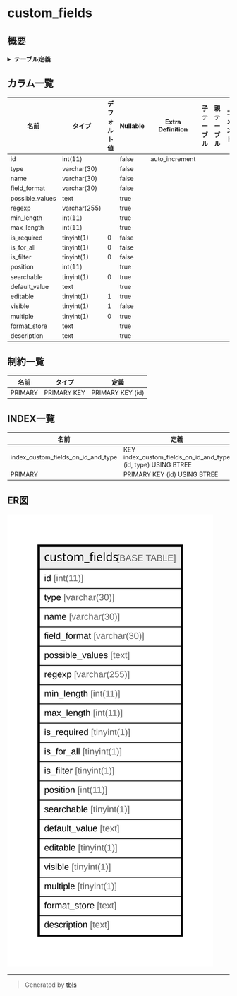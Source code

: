 # custom_fields

## 概要

<details>
<summary><strong>テーブル定義</strong></summary>

```sql
CREATE TABLE `custom_fields` (
  `id` int(11) NOT NULL AUTO_INCREMENT,
  `type` varchar(30) NOT NULL DEFAULT '',
  `name` varchar(30) NOT NULL DEFAULT '',
  `field_format` varchar(30) NOT NULL DEFAULT '',
  `possible_values` text,
  `regexp` varchar(255) DEFAULT '',
  `min_length` int(11) DEFAULT NULL,
  `max_length` int(11) DEFAULT NULL,
  `is_required` tinyint(1) NOT NULL DEFAULT '0',
  `is_for_all` tinyint(1) NOT NULL DEFAULT '0',
  `is_filter` tinyint(1) NOT NULL DEFAULT '0',
  `position` int(11) DEFAULT NULL,
  `searchable` tinyint(1) DEFAULT '0',
  `default_value` text,
  `editable` tinyint(1) DEFAULT '1',
  `visible` tinyint(1) NOT NULL DEFAULT '1',
  `multiple` tinyint(1) DEFAULT '0',
  `format_store` text,
  `description` text,
  PRIMARY KEY (`id`),
  KEY `index_custom_fields_on_id_and_type` (`id`,`type`)
) ENGINE=InnoDB DEFAULT CHARSET=utf8
```

</details>

## カラム一覧

| 名前              | タイプ          | デフォルト値       | Nullable | Extra Definition | 子テーブル      | 親テーブル      | コメント     |
| --------------- | ------------ | ------------ | -------- | ---------------- | ---------- | ---------- | -------- |
| id              | int(11)      |              | false    | auto_increment   |            |            |          |
| type            | varchar(30)  |              | false    |                  |            |            |          |
| name            | varchar(30)  |              | false    |                  |            |            |          |
| field_format    | varchar(30)  |              | false    |                  |            |            |          |
| possible_values | text         |              | true     |                  |            |            |          |
| regexp          | varchar(255) |              | true     |                  |            |            |          |
| min_length      | int(11)      |              | true     |                  |            |            |          |
| max_length      | int(11)      |              | true     |                  |            |            |          |
| is_required     | tinyint(1)   | 0            | false    |                  |            |            |          |
| is_for_all      | tinyint(1)   | 0            | false    |                  |            |            |          |
| is_filter       | tinyint(1)   | 0            | false    |                  |            |            |          |
| position        | int(11)      |              | true     |                  |            |            |          |
| searchable      | tinyint(1)   | 0            | true     |                  |            |            |          |
| default_value   | text         |              | true     |                  |            |            |          |
| editable        | tinyint(1)   | 1            | true     |                  |            |            |          |
| visible         | tinyint(1)   | 1            | false    |                  |            |            |          |
| multiple        | tinyint(1)   | 0            | true     |                  |            |            |          |
| format_store    | text         |              | true     |                  |            |            |          |
| description     | text         |              | true     |                  |            |            |          |

## 制約一覧

| 名前      | タイプ         | 定義               |
| ------- | ----------- | ---------------- |
| PRIMARY | PRIMARY KEY | PRIMARY KEY (id) |

## INDEX一覧

| 名前                                 | 定義                                                            |
| ---------------------------------- | ------------------------------------------------------------- |
| index_custom_fields_on_id_and_type | KEY index_custom_fields_on_id_and_type (id, type) USING BTREE |
| PRIMARY                            | PRIMARY KEY (id) USING BTREE                                  |

## ER図

![er](custom_fields.svg)

---

> Generated by [tbls](https://github.com/k1LoW/tbls)
